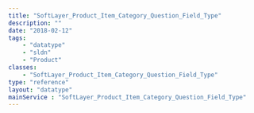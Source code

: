```yaml
---
title: "SoftLayer_Product_Item_Category_Question_Field_Type"
description: ""
date: "2018-02-12"
tags:
    - "datatype"
    - "sldn"
    - "Product"
classes:
    - "SoftLayer_Product_Item_Category_Question_Field_Type"
type: "reference"
layout: "datatype"
mainService : "SoftLayer_Product_Item_Category_Question_Field_Type"
---
```

